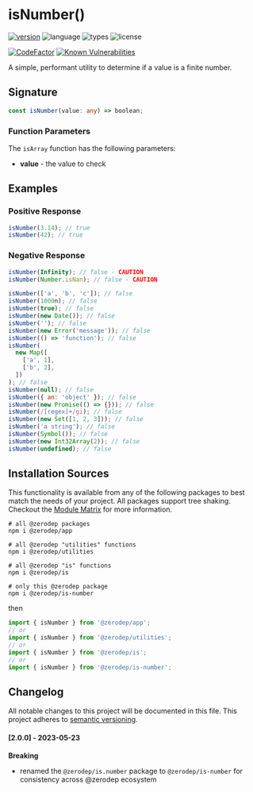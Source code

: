 # isNumber()

[![version](https://img.shields.io/npm/v/@zerodep/is-number?style=flat-square&color=blue)](https://www.npmjs.com/package/@zerodep/is-number)
![language](https://img.shields.io/badge/typescript-100%25-blue?style=flat-square)
![types](https://img.shields.io/badge/types-included-blue?style=flat-square)
![license](https://img.shields.io/github/license/cdepage/zerodep?color=blue&style=flat-square)

[![CodeFactor](https://www.codefactor.io/repository/github/cdepage/zerodep/badge)](https://www.codefactor.io/repository/github/cdepage/zerodep)
[![Known Vulnerabilities](https://snyk.io/test/github/cdepage/zerodep/badge.svg)](https://snyk.io/test/github/cdepage/zerodep)

A simple, performant utility to determine if a value is a finite number.

## Signature

```typescript
const isNumber(value: any) => boolean;
```

### Function Parameters

The `isArray` function has the following parameters:

- **value** - the value to check

## Examples

### Positive Response

```javascript
isNumber(3.14); // true
isNumber(42); // true
```

### Negative Response

```javascript
isNumber(Infinity); // false - CAUTION
isNumber(Number.isNan); // false - CAUTION

isNumber(['a', 'b', 'c']); // false
isNumber(1000n); // false
isNumber(true); // false
isNumber(new Date()); // false
isNumber(''); // false
isNumber(new Error('message')); // false
isNumber(() => 'function'); // false
isNumber(
  new Map([
    ['a', 1],
    ['b', 2],
  ])
); // false
isNumber(null); // false
isNumber({ an: 'object' }); // false
isNumber(new Promise(() => {})); // false
isNumber(/[regex]+/gi); // false
isNumber(new Set([1, 2, 3])); // false
isNumber('a string'); // false
isNumber(Symbol()); // false
isNumber(new Int32Array(2)); // false
isNumber(undefined); // false
```

## Installation Sources

This functionality is available from any of the following packages to best match the needs of your project. All packages support tree shaking. Checkout the [Module Matrix](/) for more information.

```shell
# all @zerodep packages
npm i @zerodep/app

# all @zerodep "utilities" functions
npm i @zerodep/utilities

# all @zerodep "is" functions
npm i @zerodep/is

# only this @zerodep package
npm i @zerodep/is-number
```

then

```javascript
import { isNumber } from '@zerodep/app';
// or
import { isNumber } from '@zerodep/utilities';
// or
import { isNumber } from '@zerodep/is';
// or
import { isNumber } from '@zerodep/is-number';
```

## Changelog

All notable changes to this project will be documented in this file. This project adheres to [semantic versioning](https://semver.org/spec/v2.0.0.html).

#### [2.0.0] - 2023-05-23

**Breaking**

- renamed the `@zerodep/is.number` package to `@zerodep/is-number` for consistency across @zerodep ecosystem
